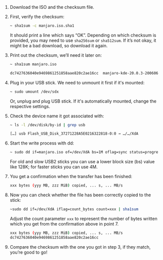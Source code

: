 1. Download the ISO and the checksum file.

2. First, verify the checksum:

    ```sh
    ~ sha1sum -c manjaro.iso.sha1
    ```

    It should print a line which says “OK”. Depending on which checksum is provided, you may need to use `sha256sum` or `sha512sum`.
If it’s not okay, it might be a bad download, so download it again.

3. Print out the checksum, we’ll need it later on:

    ```sh
    ~ sha1sum manjaro.iso

    dc7427636040e9469861251858aae820c2ae16cc  manjaro-kde-20.0.3-200606-linux56.iso
    ```

4. Plug in your USB stick. We need to unmount it first if it's mounted:

    ```sh
    ~ sudo umount /dev/sdx
    ```

    Or, unplug and plug USB stick. If it's automatically mounted, change the respective settings.

5. Check the device name it got associated with:

    ```sh
    ~ ls -l /dev/disk/by-id | grep usb
    
    […] usb Flash_USB_Disk_37271228A5E0216322818-0:0 → …/…/XdA
    ```

6. Start the write process with dd:

    ```sh
    ~ sudo dd if=manjaro.iso of=/dev/XdA bs=1M oflag=sync status=progress
    ```

    For old and slow USB2 sticks you can use a lower block size (bs) value like 128K;
for faster sticks you can use 4M.

7. You get a confirmation when the transfer has been finished:

    ```sh
    xxx bytes (yyy MB, zzz MiB) copied, ... s, ... MB/s
    ```

8. Now you can check whether the file has been correctly copied to the stick:

    ```sh
    ~sudo dd if=/dev/XdA iflag=count_bytes count=xxx | sha1sum
    ```

    Adjust the count parameter `xxx` to represent the number of bytes written which you
get from the confirmation above in point 7.

    ```sh
    xxx bytes (yyy MB, zzz MiB) copied, ... s, ... MB/s
    dc7427636040e9469861251858aae820c2ae16cc
    ```

9. Compare the checksum with the one you got in step 3, if they match, you’re good to go!